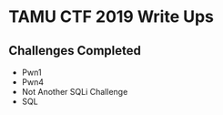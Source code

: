 # TAMU CTF 2019 Write Ups

## Challenges Completed

* Pwn1
* Pwn4
* Not Another SQLi Challenge 
* SQL

